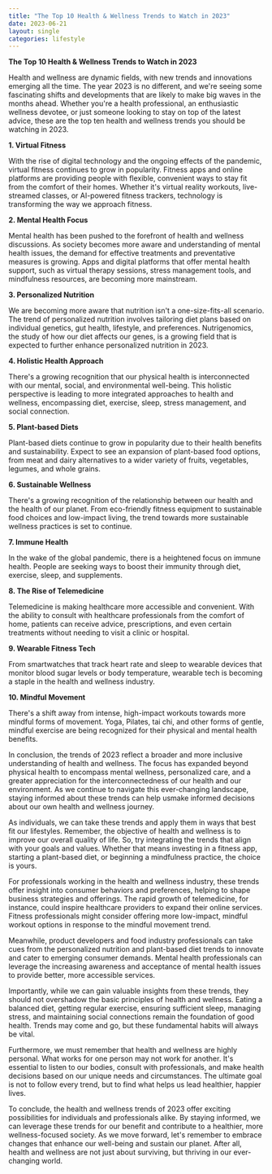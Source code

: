 ```yaml
---
title: "The Top 10 Health & Wellness Trends to Watch in 2023"
date: 2023-06-21
layout: single
categories: lifestyle
---
```

**The Top 10 Health & Wellness Trends to Watch in 2023**

Health and wellness are dynamic fields, with new trends and innovations emerging all the time. The year 2023 is no different, and we're seeing some fascinating shifts and developments that are likely to make big waves in the months ahead. Whether you're a health professional, an enthusiastic wellness devotee, or just someone looking to stay on top of the latest advice, these are the top ten health and wellness trends you should be watching in 2023.

**1. Virtual Fitness**

With the rise of digital technology and the ongoing effects of the pandemic, virtual fitness continues to grow in popularity. Fitness apps and online platforms are providing people with flexible, convenient ways to stay fit from the comfort of their homes. Whether it's virtual reality workouts, live-streamed classes, or AI-powered fitness trackers, technology is transforming the way we approach fitness.

**2. Mental Health Focus**

Mental health has been pushed to the forefront of health and wellness discussions. As society becomes more aware and understanding of mental health issues, the demand for effective treatments and preventative measures is growing. Apps and digital platforms that offer mental health support, such as virtual therapy sessions, stress management tools, and mindfulness resources, are becoming more mainstream.

**3. Personalized Nutrition**

We are becoming more aware that nutrition isn't a one-size-fits-all scenario. The trend of personalized nutrition involves tailoring diet plans based on individual genetics, gut health, lifestyle, and preferences. Nutrigenomics, the study of how our diet affects our genes, is a growing field that is expected to further enhance personalized nutrition in 2023.

**4. Holistic Health Approach**

There's a growing recognition that our physical health is interconnected with our mental, social, and environmental well-being. This holistic perspective is leading to more integrated approaches to health and wellness, encompassing diet, exercise, sleep, stress management, and social connection.

**5. Plant-based Diets**

Plant-based diets continue to grow in popularity due to their health benefits and sustainability. Expect to see an expansion of plant-based food options, from meat and dairy alternatives to a wider variety of fruits, vegetables, legumes, and whole grains.

**6. Sustainable Wellness**

There's a growing recognition of the relationship between our health and the health of our planet. From eco-friendly fitness equipment to sustainable food choices and low-impact living, the trend towards more sustainable wellness practices is set to continue.

**7. Immune Health**

In the wake of the global pandemic, there is a heightened focus on immune health. People are seeking ways to boost their immunity through diet, exercise, sleep, and supplements.

**8. The Rise of Telemedicine**

Telemedicine is making healthcare more accessible and convenient. With the ability to consult with healthcare professionals from the comfort of home, patients can receive advice, prescriptions, and even certain treatments without needing to visit a clinic or hospital.

**9. Wearable Fitness Tech**

From smartwatches that track heart rate and sleep to wearable devices that monitor blood sugar levels or body temperature, wearable tech is becoming a staple in the health and wellness industry.

**10. Mindful Movement**

There's a shift away from intense, high-impact workouts towards more mindful forms of movement. Yoga, Pilates, tai chi, and other forms of gentle, mindful exercise are being recognized for their physical and mental health benefits.

In conclusion, the trends of 2023 reflect a broader and more inclusive understanding of health and wellness. The focus has expanded beyond physical health to encompass mental wellness, personalized care, and a greater appreciation for the interconnectedness of our health and our environment. As we continue to navigate this ever-changing landscape, staying informed about these trends can help usmake informed decisions about our own health and wellness journey.

As individuals, we can take these trends and apply them in ways that best fit our lifestyles. Remember, the objective of health and wellness is to improve our overall quality of life. So, try integrating the trends that align with your goals and values. Whether that means investing in a fitness app, starting a plant-based diet, or beginning a mindfulness practice, the choice is yours.

For professionals working in the health and wellness industry, these trends offer insight into consumer behaviors and preferences, helping to shape business strategies and offerings. The rapid growth of telemedicine, for instance, could inspire healthcare providers to expand their online services. Fitness professionals might consider offering more low-impact, mindful workout options in response to the mindful movement trend.

Meanwhile, product developers and food industry professionals can take cues from the personalized nutrition and plant-based diet trends to innovate and cater to emerging consumer demands. Mental health professionals can leverage the increasing awareness and acceptance of mental health issues to provide better, more accessible services.

Importantly, while we can gain valuable insights from these trends, they should not overshadow the basic principles of health and wellness. Eating a balanced diet, getting regular exercise, ensuring sufficient sleep, managing stress, and maintaining social connections remain the foundation of good health. Trends may come and go, but these fundamental habits will always be vital.

Furthermore, we must remember that health and wellness are highly personal. What works for one person may not work for another. It's essential to listen to our bodies, consult with professionals, and make health decisions based on our unique needs and circumstances. The ultimate goal is not to follow every trend, but to find what helps us lead healthier, happier lives.

To conclude, the health and wellness trends of 2023 offer exciting possibilities for individuals and professionals alike. By staying informed, we can leverage these trends for our benefit and contribute to a healthier, more wellness-focused society. As we move forward, let's remember to embrace changes that enhance our well-being and sustain our planet. After all, health and wellness are not just about surviving, but thriving in our ever-changing world.